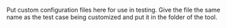 Put custom configuration files here for use in testing. Give the file the same name as the test case being customized and put it in the folder of the tool.
